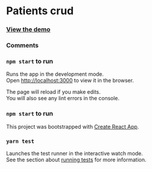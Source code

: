 # Patients crud 

### [View the demo](https://screeeen.github.io/Patients-crud/)

### Comments


### `npm start` to run

Runs the app in the development mode.<br />
Open [http://localhost:3000](http://localhost:3000) to view it in the browser.

The page will reload if you make edits.<br />
You will also see any lint errors in the console.

### `npm start` to run


This project was bootstrapped with [Create React App](https://github.com/facebook/create-react-app).


### `yarn test`

Launches the test runner in the interactive watch mode.<br />
See the section about [running tests](https://facebook.github.io/create-react-app/docs/running-tests) for more information.

